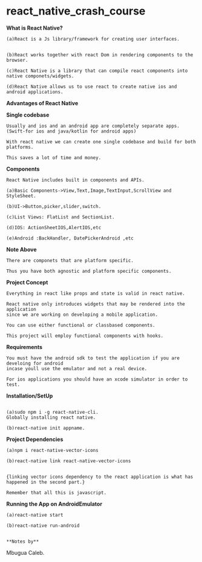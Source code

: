 # react_native_crash_course

**What is React Native?**

```
(a)React is a Js library/framework for creating user interfaces.


(b)React works together with react Dom in rendering components to the browser.

(c)React Native is a library that can compile react components into native componets/widgets.

(d)React Native allows us to use react to create native ios and android applications.

```

**Advantages of React Native**

**Single codebase**

```
Usually and ios and an android app are completely separate apps.
(Swift-for ios and java/kotlin for android apps)

With react native we can create one single codebase and build for both
platforms.

This saves a lot of time and money.

```

**Components**

```
React Native includes built in components and APIs.

(a)Basic Components->View,Text,Image,TextInput,ScrollView and StyleSheet.

(b)UI->Button,picker,slider,switch.

(c)List Views: FlatList and SectionList.

(d)IOS: ActionSheetIOS,AlertIOS,etc

(e)Android :BackHandler, DatePickerAndroid ,etc

```

**Note Above**

```
There are componets that are platform specific.

Thus you have both agnostic and platform specific components.
```

**Project Concept**

```
Everything in react like props and state is valid in react native.

React native only introduces widgets that may be rendered into the application
since we are working on developing a mobile application.

You can use either functional or classbased components.

This project will employ functional components with hooks.
```

**Requirements**

```
You must have the android sdk to test the application if you are develoing for android
incase youll use the emulator and not a real device.

For ios applications you should have an xcode simulator in order to test.
```

**Installation/SetUp**

```

(a)sudo npm i -g react-native-cli.
Globally installing react native.

(b)react-native init appname.

```

**Project Dependencies**

```
(a)npm i react-native-vector-icons

(b)react-native link react-native-vector-icons


{linking vector icons dependency to the react application is what has happened in the second part.}

Remember that all this is javascript.

```

**Running the App on AndroidEmulator**

```
(a)react-native start

(b)react-native run-android

```

```

**Notes by**

```

Mbugua Caleb.

```

```
